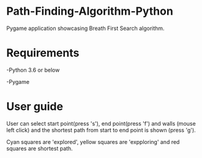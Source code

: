 # Path-Finding-Algorithm-Python

Pygame application showcasing Breath First Search algorithm.

# Requirements

-Python 3.6 or below

-Pygame

# User guide

User can select start point(press 's'), end point(press 'f') and walls (mouse left click) and the shortest path from start to end point is shown (press 'g').

Cyan squares are 'explored', yellow squares are 'expploring' and red squares are shortest path.
